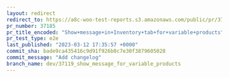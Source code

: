 ```yaml
---
layout: redirect
redirect_to: https://a8c-woo-test-reports.s3.amazonaws.com/public/pr/37185/e2e/index.html
pr_number: 37185
pr_title_encoded: "Show+message+in+Inventory+tab+for+variable+products"
pr_test_type: e2e
last_published: "2023-03-12 17:35:57 +0000"
commit_sha: bade9ca435416c9d91f926b0c7e30f3879605028
commit_message: "Add changelog"
branch_name: dev/37119_show_message_for_variable_products
---
```

